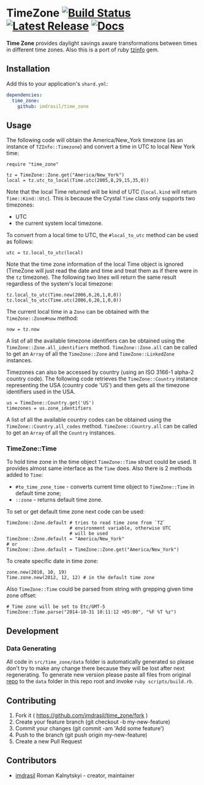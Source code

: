 # TimeZone [![Build Status](https://travis-ci.org/imdrasil/time_zone.svg)](https://travis-ci.org/imdrasil/time_zone) [![Latest Release](https://img.shields.io/github/release/imdrasil/time_zone.svg)](https://github.com/imdrasil/time_zone/releases) [![Docs](https://img.shields.io/badge/docs-available-brightgreen.svg)](https://imdrasil.github.io/time_zone/latest/)

**Time Zone** provides daylight savings aware transformations between times in different time zones. Also this is a port of ruby [tzinfo](https://github.com/tzinfo/tzinfo) gem.

## Installation

Add this to your application's `shard.yml`:

```yaml
dependencies:
  time_zone:
    github: imdrasil/time_zone
```

## Usage

The following code will obtain the America/New_York timezone (as an instance
of `TZInfo::Timezone`) and convert a time in UTC to local New York time:

```crystal
require "time_zone"

tz = TimeZone::Zone.get("America/New_York")
local = tz.utc_to_local(Time.utc(2005,8,29,15,35,0))
```

Note that the local Time returned will be kind of UTC (`local.kind` will
return `Time::Kind::Utc`). This is because the Crystal `Time` class only supports two timezones:

* UTC
* the current system local timezone.

To convert from a local time to UTC, the `#local_to_utc` method can be used as
follows:

```crystal
utc = tz.local_to_utc(local)
```

Note that the time zone information of the local Time object is ignored (TimeZone
will just read the date and time and treat them as if there were in the `tz`
timezone). The following two lines will return the same result regardless of
the system's local timezone:

```crystal
tz.local_to_utc(Time.new(2006,6,26,1,0,0))
tz.local_to_utc(Time.utc(2006,6,26,1,0,0))
```

The current local time in a `Zone` can be obtained with the
`TimeZone::Zone#now` method:

```crystal
now = tz.now
```

A list of all the available timezone identifiers can be obtained using the
`TimeZone::Zone.all_identifiers` method. `TimeZone::Zone.all` can be called
to get an `Array` of all the `TimeZone::Zone` and `TimeZone::LinkedZone` instances.

Timezones can also be accessed by country (using an ISO 3166-1 alpha-2 country
code). The following code retrieves the `TimeZone::Country` instance representing
the USA (country code 'US') and then gets all the timezone identifiers used in
the USA.

```crystal
us = TimeZone::Country.get('US')
timezones = us.zone_identifiers
```

A list of all the available country codes can be obtained using the
`TimeZone::Country.all_codes` method. `TimeZone::Country.all` can be called to get
an `Array` of all the `Country` instances.

### TimeZone::Time

To hold time zone in the time object `TimeZone::Time` struct could be used. It provides almost same interface as the `Time` does. Also there is 2 methods added to `Time`:

* `#to_time_zone_time` - converts current time object to `TimeZone::Time` in default time zone;
* `::zone` - returns default time zone.

To set or get default time zone next code can be used:

```crystal
TimeZone::Zone.default # tries to read time zone from `TZ`
                       # environment variable, otherwise UTC
                       # will be used
TimeZone::Zone.default = "America/New_York"
# or
TimeZone::Zone.default = TimeZone::Zone.get("America/New_York")
```

To create specific date in time zone:

```crystal
zone.new(2010, 10, 19)
Time.zone.new(2012, 12, 12) # in the default time zone
```

Also `TimeZone::Time` could be parsed from string with grepping given time zone offset:

```crystal
# Time zone will be set to Etc/GMT-5
TimeZone::Time.parse("2014-10-31 10:11:12 +05:00", "%F %T %z")
```

## Development

### Data Generating

All code in `src/time_zone/data` folder is automatically generated so please don't try to make any change there because they will be lost after next regenerating. To generate new version please paste all files from original [repo](https://github.com/eggert/tz) to the `data` folder in this repo root and invoke `ruby scripts/build.rb`.

## Contributing

1. Fork it ( https://github.com/imdrasil/time_zone/fork )
2. Create your feature branch (git checkout -b my-new-feature)
3. Commit your changes (git commit -am 'Add some feature')
4. Push to the branch (git push origin my-new-feature)
5. Create a new Pull Request

## Contributors

* [imdrasil](https://github.com/[your-github-name]) Roman Kalnytskyi - creator, maintainer
